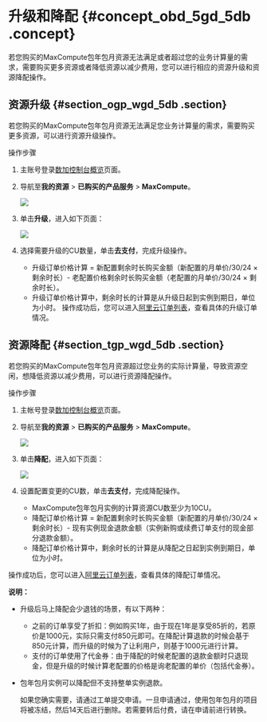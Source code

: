 # 升级和降配 {#concept_obd_5gd_5db .concept}

若您购买的MaxCompute包年包月资源无法满足或者超过您的业务计算量的需求，需要购买更多资源或者降低资源以减少费用，您可以进行相应的资源升级和资源降配操作。

## 资源升级 {#section_ogp_wgd_5db .section}

若您购买的MaxCompute包年包月资源无法满足您业务计算量的需求，需要购买更多资源，可以进行资源升级操作。

操作步骤

1.  主账号登录[数加控制台概览](https://data.aliyun.com/console)页面。
2.  导航至**我的资源** \> **已购买的产品服务** \> **MaxCompute**。

    ![](http://static-aliyun-doc.oss-cn-hangzhou.aliyuncs.com/assets/img/11940/15662725791141_zh-CN.png)

3.  单击**升级**，进入如下页面：

    ![](http://static-aliyun-doc.oss-cn-hangzhou.aliyuncs.com/assets/img/11940/15662725791142_zh-CN.png)

4.  选择需要升级的CU数量，单击**去支付**，完成升级操作。

    -   升级订单价格计算 = 新配置剩余时长购买金额（新配置的月单价/30/24 × 剩余时长）- 老配置价格剩余时长购买金额（老配置的月单价/30/24 × 剩余时长）。
    -   升级订单价格计算中，剩余时长的计算是从升级日起到实例到期日，单位为小时。
    操作成功后，您可以进入[阿里云订单列表](https://expense.console.aliyun.com/#/order/list/)，查看具体的升级订单情况。


## 资源降配 {#section_tgp_wgd_5db .section}

若您购买的MaxCompute包年包月资源超过您业务的实际计算量，导致资源空闲，想降低资源以减少费用，可以进行资源降配操作。

操作步骤

1.  主帐号登录[数加控制台概览](https://data.aliyun.com/console)页面。
2.  导航至**我的资源** \> **已购买的产品服务** \> **MaxCompute**。

    ![](http://static-aliyun-doc.oss-cn-hangzhou.aliyuncs.com/assets/img/11940/15662725791143_zh-CN.png)

3.  单击**降配**，进入如下页面：

    ![](http://static-aliyun-doc.oss-cn-hangzhou.aliyuncs.com/assets/img/11940/15662725791144_zh-CN.png)

4.  设置配置变更的CU数，单击**去支付**，完成降配操作。
    -   MaxCompute包年包月实例的计算资源CU数至少为10CU。
    -   降配订单价格计算 = 新配置剩余时长购买金额（新配置的月单价/30/24 × 剩余时长）- 现有实例现金退款金额（实例新购或续费订单支付的现金部分退款金额）。
    -   降配订单价格计算中，剩余时长的计算是从降配之日起到实例到期日，单位为小时。

操作成功后，您可以进入[阿里云订单列表](https://expense.console.aliyun.com/#/order/list/)，查看具体的降配订单情况。

**说明：** 

-   升级后马上降配会少退钱的场景，有以下两种：
    -   之前的订单享受了折扣：例如购买1年，由于现在1年是享受85折的，若原价是1000元，实际只需支付850元即可。在降配计算退款的时候会基于850元计算，而升级的时候为了让利用户，则基于1000元进行计算。
    -   支付的订单使用了代金券：由于降配的时候老配置的退款金额时只退现金，但是升级的时候计算老配置的价格是询老配置的单价（包括代金券）。
-   包年包月实例可以降配但不支持整单实例退款。

    如果您确实需要，请通过工单提交申请。一旦申请通过，使用包年包月的项目将被冻结，然后14天后进行删除。若需要转后付费，请在申请前进行转换。


